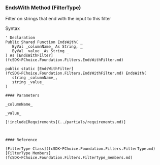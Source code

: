 ﻿### EndsWith Method (FilterType)

Filter on strings that end with the input to this filter

Syntax

```vbnet
' Declaration
Public Shared Function EndsWith( _
   ByVal _columnName_ As String, _
   ByVal _value_ As String _
) As [EndsWithFilter](fcSDK~FChoice.Foundation.Filters.EndsWithFilter.md)

public static [EndsWithFilter](fcSDK~FChoice.Foundation.Filters.EndsWithFilter.md) EndsWith( 
   string _columnName_,
   string _value_
)

#### Parameters

_columnName_

_value_

[!include[Requirements](../partials/requirements.md)]



#### Reference

[FilterType Class](fcSDK~FChoice.Foundation.Filters.FilterType.md)  
[FilterType Members](fcSDK~FChoice.Foundation.Filters.FilterType_members.md)